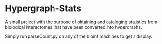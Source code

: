 # Hypergraph-Stats
A small project with the purpose of obtaining and cataloging statistics from biological interactomes that have been converted into hypergraphs.


Simply run parseCount.py on any of the bioinf machines to get a display.
